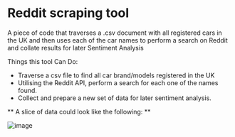 
# Reddit scraping tool

A piece of code that traverses a .csv document with all registered cars in the UK and then uses each of the car names to perform a search on Reddit and collate results for later Sentiment Analysis

Things this tool Can Do:

- Traverse a csv file to find all car brand/models registered in the UK
- Utilising the Reddit API, perform a search for each one of the names found.
- Collect and prepare a new set of data for later sentiment analysis. 


** A slice of data could look like the following: **

![image](https://user-images.githubusercontent.com/76784262/218809780-c51fa6a6-8514-4715-a258-695db8f9ee2d.png)

